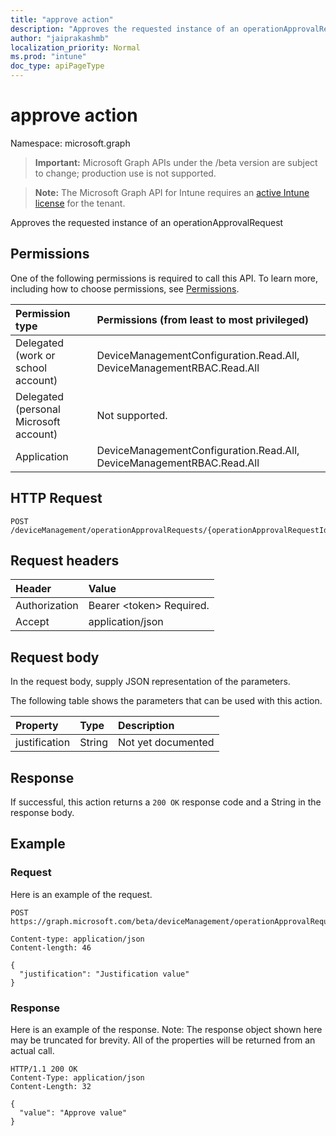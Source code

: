 ```yaml
---
title: "approve action"
description: "Approves the requested instance of an operationApprovalRequest"
author: "jaiprakashmb"
localization_priority: Normal
ms.prod: "intune"
doc_type: apiPageType
---
```


# approve action

Namespace: microsoft.graph

> **Important:** Microsoft Graph APIs under the /beta version are subject to change; production use is not supported.

> **Note:** The Microsoft Graph API for Intune requires an [active Intune license](https://go.microsoft.com/fwlink/?linkid=839381) for the tenant.

Approves the requested instance of an operationApprovalRequest

## Permissions
One of the following permissions is required to call this API. To learn more, including how to choose permissions, see [Permissions](/graph/permissions-reference).

<!-- { "blockType": "ignored"  } // Note: Removing this line will cause the permissions autogeneration tool to overwrite the table. -->
|Permission type|Permissions (from least to most privileged)|
|:---|:---|
|Delegated (work or school account)|DeviceManagementConfiguration.Read.All, DeviceManagementRBAC.Read.All|
|Delegated (personal Microsoft account)|Not supported.|
|Application|DeviceManagementConfiguration.Read.All, DeviceManagementRBAC.Read.All|

## HTTP Request
<!-- {
  "blockType": "ignored"
}
-->
``` http
POST /deviceManagement/operationApprovalRequests/{operationApprovalRequestId}/approve
```

## Request headers
|Header|Value|
|:---|:---|
|Authorization|Bearer &lt;token&gt; Required.|
|Accept|application/json|

## Request body
In the request body, supply JSON representation of the parameters.

The following table shows the parameters that can be used with this action.

|Property|Type|Description|
|:---|:---|:---|
|justification|String|Not yet documented|



## Response
If successful, this action returns a `200 OK` response code and a String in the response body.

## Example

### Request
Here is an example of the request.
``` http
POST https://graph.microsoft.com/beta/deviceManagement/operationApprovalRequests/{operationApprovalRequestId}/approve

Content-type: application/json
Content-length: 46

{
  "justification": "Justification value"
}
```

### Response
Here is an example of the response. Note: The response object shown here may be truncated for brevity. All of the properties will be returned from an actual call.
``` http
HTTP/1.1 200 OK
Content-Type: application/json
Content-Length: 32

{
  "value": "Approve value"
}
```

